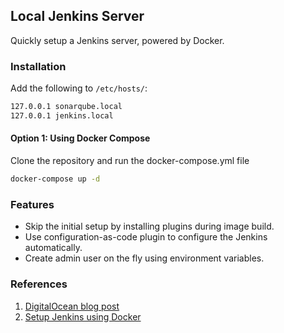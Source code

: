 ## Local Jenkins Server

Quickly setup a Jenkins server, powered by Docker.

### Installation

Add the following to `/etc/hosts/`:

```sh
127.0.0.1 sonarqube.local
127.0.0.1 jenkins.local
```

#### Option 1: Using Docker Compose

Clone the repository and run the docker-compose.yml file

```sh
docker-compose up -d
```

### Features

- Skip the initial setup by installing plugins during image build.
- Use configuration-as-code plugin to configure the Jenkins automatically.
- Create admin user on the fly using environment variables.

### References

1. [DigitalOcean blog post](https://www.digitalocean.com/community/tutorials/how-to-automate-jenkins-setup-with-docker-and-jenkins-configuration-as-code)
2. [Setup Jenkins using Docker](https://www.jenkins.io/doc/book/installing/docker/)
